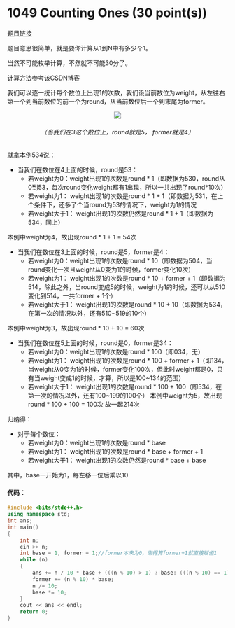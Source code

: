 # 1049 Counting Ones (30 point(s))
[题目链接](https://pintia.cn/problem-sets/994805342720868352/problems/994805430595731456)

题目意思很简单，就是要你计算从1到N中有多少个1。


当然不可能枚举计算，不然就不可能30分了。


计算方法参考该CSDN[博客](https://blog.csdn.net/yi_Afly/article/details/52012593)


我们可以逐一统计每个数位上出现1的次数，我们设当前数位为weight，从左往右第一个到当前数位的前一个为round，从当前数位后一个到末尾为former。


<div align=center><img src="https://img-blog.csdn.net/20160726125148698" /></div>

###### <div align=center> （当我们在3这个数位上，round就是5， former就是4）</div>
就拿本例534说：
* 当我们在数位在4上面的时候，round是53：
	* 若weight为0：weight出现1的次数是round * 1（即数据为530，round从0到53，每次round变化weight都有1出现，所以一共出现了round*10次）
	* 若weight为1： weight出现1的次数是round * 1 + 1（即数据为531，在上个条件下，还多了个当round为53的情况下，weight为1的情况
 	* 若weight大于1： weight出现1的次数仍然是round * 1 + 1（即数据为534，同上）
	
本例中weight为4，故出现round * 1 + 1 = 54次

* 当我们在数位在3上面的时候，round是5，former是4：
	* 若weight为0：weight出现1的次数是round * 10（即数据为504，当round变化一次且weight从0变为1的时候，former变化10次）
	* 若weight为1： weight出现1的次数是round * 10 + former + 1（即数据为514，除此之外，当round变成5的时候，weight为1的时候，还可以从510变化到514，一共former + 1个）
 	* 若weight大于1： weight出现1的次数是round * 10 + 10（即数据为534，在第一次的情况以外，还有510~519的10个）
	
本例中weight为3，故出现round * 10 + 10 = 60次

* 当我们在数位在5上面的时候，round是0，former是34：
	* 若weight为0：weight出现1的次数是round * 100（即034，无）
	* 若weight为1： weight出现1的次数是round * 100 + former + 1（即134，当weight从0变为1的时候，former变化100次，但此时weight都是0，只有当weight变成1的时候，才算，所以是100~134的范围）
 	* 若weight大于1： weight出现1的次数是round * 100 + 100（即534，在第一次的情况以外，还有100~199的100个）
本例中weight为5，故出现round * 100 + 100 = 100次
故一起214次

归纳得：
* 对于每个数位：
	* 若weight为0：weight出现1的次数是round * base
	* 若weight为1： weight出现1的次数是round * base + former + 1
 	* 若weight大于1： weight出现1的次数仍然是round * base + base
	
其中，base一开始为1，每左移一位后乘以10

#### 代码：
~~~C++
#include <bits/stdc++.h>
using namespace std;
int ans;
int main()
{
	int n;
	cin >> n;
	int base = 1, former = 1;//former本来为0，懒得算former+1就直接赋值1
	while (n)
	{
		ans += n / 10 * base + (((n % 10) > 1) ? base: (((n % 10) == 1) ? former: 0));
		former += (n % 10) * base;
		n /= 10;
		base *= 10;
	}
	cout << ans << endl;
	return 0;
}
~~~

